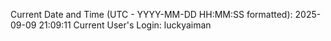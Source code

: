 Current Date and Time (UTC - YYYY-MM-DD HH:MM:SS formatted): 2025-09-09 21:09:11
Current User's Login: luckyaiman
